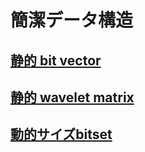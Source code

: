 # 簡潔データ構造
## <a href="./static_bit_vector.md">静的 bit vector</a>
## <a href="./static_wavelet.md">静的 wavelet matrix</a>
## <a href="./bitset.md">動的サイズbitset</a>